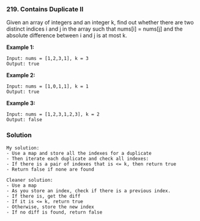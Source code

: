 ### 219. Contains Duplicate II

Given an array of integers and an integer k, find out whether there are two distinct indices i and j in the array such that nums[i] = nums[j] 
and the absolute difference between i and j is at most k.

**Example 1:**
```
Input: nums = [1,2,3,1], k = 3
Output: true
```

**Example 2:**
```
Input: nums = [1,0,1,1], k = 1
Output: true
```

**Example 3:**
```
Input: nums = [1,2,3,1,2,3], k = 2
Output: false
```

### Solution
```
My solution:
- Use a map and store all the indexes for a duplicate
- Then iterate each duplicate and check all indexes:
- If there is a pair of indexes that is <= k, then return true
- Return false if none are found

Cleaner solution:
- Use a map
- As you store an index, check if there is a previous index.
- If there is, get the diff
- If it is <= k, return true
- Otherwise, store the new index
- If no diff is found, return false
```
